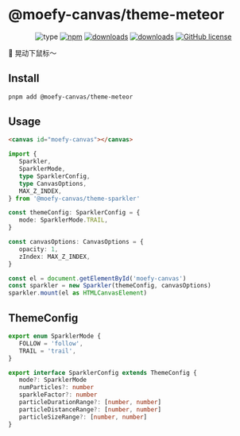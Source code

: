 # @moefy-canvas/theme-meteor <GitHubLink repo="moefyit/moefy-canvas" subpath="packages/theme-meteor"/>

<p align="center">
   <img alt="type" src="https://img.shields.io/static/v1?label=type&message=cursor-effects&color=green&style=for-the-badge" />
   <a href="https://www.npmjs.com/package/@moefy-canvas/theme-meteor" target="_blank"><img alt="npm" src="https://img.shields.io/npm/v/@moefy-canvas/theme-meteor.svg?style=for-the-badge&logo=npm"></a>
   <a href="https://www.npmjs.com/package/@moefy-canvas/theme-meteor" target="_blank"><img alt="downloads" src="https://img.shields.io/npm/dt/@moefy-canvas/theme-meteor.svg?style=for-the-badge"></a>
   <a href="https://www.npmjs.com/package/@moefy-canvas/theme-meteor" target="_blank"><img alt="downloads" src="https://img.shields.io/npm/dm/@moefy-canvas/theme-meteor.svg?style=for-the-badge"></a>
   <a href="https://github.com/moefyit/moefy-canvas/blob/main/LICENSE" target="_blank"><img alt="GitHub license" src="https://img.shields.io/github/license/moefyit/moefy-canvas?style=for-the-badge"></a>
</p>

:stars: 晃动下鼠标～

## Install

```bash
pnpm add @moefy-canvas/theme-meteor
```

## Usage

```html
<canvas id="moefy-canvas"></canvas>
```

```ts
import {
   Sparkler,
   SparklerMode,
   type SparklerConfig,
   type CanvasOptions,
   MAX_Z_INDEX,
} from '@moefy-canvas/theme-sparkler'

const themeConfig: SparklerConfig = {
   mode: SparklerMode.TRAIL,
}

const canvasOptions: CanvasOptions = {
   opacity: 1,
   zIndex: MAX_Z_INDEX,
}

const el = document.getElementById('moefy-canvas')
const sparkler = new Sparkler(themeConfig, canvasOptions)
sparkler.mount(el as HTMLCanvasElement)
```

## ThemeConfig

```ts
export enum SparklerMode {
   FOLLOW = 'follow',
   TRAIL = 'trail',
}

export interface SparklerConfig extends ThemeConfig {
   mode?: SparklerMode
   numParticles?: number
   sparkleFactor?: number
   particleDurationRange?: [number, number]
   particleDistanceRange?: [number, number]
   particleSizeRange?: [number, number]
}
```

<Meteor />
